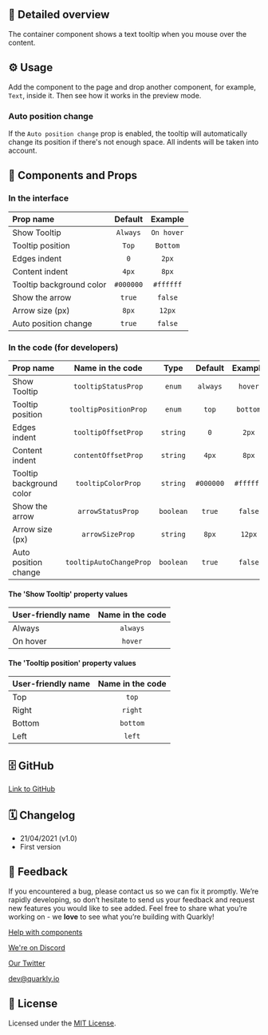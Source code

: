 ## 📖 Detailed overview

The container component shows a text tooltip when you mouse over the content.

## ⚙️ Usage

Add the component to the page and drop another component, for example, `Text`, inside it. Then see how it works in the preview mode.

### Auto position change

If the `Auto position change` prop is enabled, the tooltip will automatically change its position if there's not enough space. All indents will be taken into account.

## 🧩 Components and Props

### In the interface

| Prop name                |  Default  |  Example   |
| :----------------------- | :-------: | :--------: |
| Show Tooltip             | `Always`  | `On hover` |
| Tooltip position         |   `Top`   |  `Bottom`  |
| Edges indent             |    `0`    |   `2px`    |
| Content indent           |   `4px`   |   `8px`    |
| Tooltip background color | `#000000` | `#ffffff`  |
| Show the arrow           |  `true`   |  `false`   |
| Arrow size (px)          |   `8px`   |   `12px`   |
| Auto position change     |  `true`   |  `false`   |

### In the code (for developers)

| Prop name                |    Name in the code     |   Type    |  Default  |  Example  |
| :----------------------- | :---------------------: | :-------: | :-------: | :-------: |
| Show Tooltip             |   `tooltipStatusProp`   |  `enum`   | `always`  |  `hover`  |
| Tooltip position         |  `tooltipPositionProp`  |  `enum`   |   `top`   | `bottom`  |
| Edges indent             |   `tooltipOffsetProp`   | `string`  |    `0`    |   `2px`   |
| Content indent           |   `contentOffsetProp`   | `string`  |   `4px`   |   `8px`   |
| Tooltip background color |   `tooltipColorProp`    | `string`  | `#000000` | `#ffffff` |
| Show the arrow           |    `arrowStatusProp`    | `boolean` |  `true`   |  `false`  |
| Arrow size (px)          |     `arrowSizeProp`     | `string`  |   `8px`   |  `12px`   |
| Auto position change     | `tooltipAutoChangeProp` | `boolean` |  `true`   |  `false`  |

#### The 'Show Tooltip' property values

| User-friendly name | Name in the code |
| :----------------- | :--------------: |
| Always             |     `always`     |
| On hover           |     `hover`      |

#### The 'Tooltip position' property values

| User-friendly name | Name in the code |
| :----------------- | :--------------: |
| Top                |      `top`       |
| Right              |     `right`      |
| Bottom             |     `bottom`     |
| Left               |      `left`      |

## 🗄 GitHub

[Link to GitHub](https://github.com/quarkly/community-kit/tree/master/src/Tooltip)

## 🗓 Changelog

-   21/04/2021 (v1.0)
-   First version

## 📮 Feedback

If you encountered a bug, please contact us so we can fix it promptly. We’re rapidly developing, so don’t hesitate to send us your feedback and request new features you would like to see added. Feel free to share what you’re working on - we **love** to see what you’re building with Quarkly!

[Help with components](https://community.quarkly.io/c/requests/11)

[We're on Discord](https://discord.gg/SuF9vCMJGW)

[Our Twitter](https://twitter.com/quarklyapp)

[dev@quarkly.io](mailto:dev@quarkly.io)

## 📝 License

Licensed under the [MIT License](./LICENSE).
